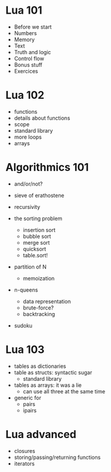 Lua 101
=======

- Before we start
- Numbers
- Memory
- Text
- Truth and logic
- Control flow
- Bonus stuff
- Exercices

Lua 102
=======

- functions
- details about functions
- scope
- standard library
- more loops
- arrays

Algorithmics 101
================

- and/or/not?
- sieve of erathostene
- recursivity
- the sorting problem
	- insertion sort
	- bubble sort
	- merge sort
	- quicksort
	- table.sort!

- partition of N
	- memoization

- n-queens
	- data representation
	- brute-force?
	- backtracking

- sudoku

Lua 103
=======

- tables as dictionaries
- table as structs: syntactic sugar
	- standard library
- tables as arrays: it was a lie
	- can use all three at the same time
- generic for
	- pairs
	- ipairs

Lua advanced
============

- closures
- storing/passing/returning functions
- iterators
